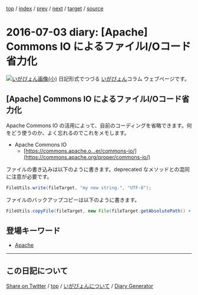 [top](../index.html) 
 / [index](index.html) 
 / [prev](https://igapyon.github.io/diary/2016/ig160630.html) 
 / [next](https://igapyon.github.io/diary/2016/ig160704.html) 
 / [target](https://igapyon.github.io/diary/2016/ig160703.html) 
 / [source](https://github.com/igapyon/diary/blob/gh-pages/2016/ig160703.html.src.md) 

2016-07-03 diary: [Apache] Commons IO によるファイルI/Oコード省力化
=====================================================================================================
[![いがぴょん画像(小)](https://igapyon.github.io/diary/images/iga200306s.jpg "いがぴょん")](https://igapyon.github.io/diary/memo/memoigapyon.html) 日記形式でつづる [いがぴょん](https://igapyon.github.io/diary/memo/memoigapyon.html)コラム ウェブページです。

## [Apache] Commons IO によるファイルI/Oコード省力化

Apache Commons IO の活用によって、自前のコーディングを省略できます。何をどう使うのか、よく忘れるのでこれをメモします。

* Apache Commons IO
  * [https://commons.apache.o...er/commons-io/](https://commons.apache.org/proper/commons-io/)


ファイルの書き込みは以下のように書きます。deprecated なメソッドとの混同に注意が必要です。

```java
FileUtils.write(fileTarget, "my new string.", "UTF-8");
```


ファイルのバックアップコピーは以下のように書きます。

```java
FileUtils.copyFile(fileTarget, new File(fileTarget.getAbsolutePath() + ".orig"), true);
```



## 登場キーワード

* [Apache](../keyword/apache.html)

----------------------------------------------------------------------------------------------------

## この日記について

[Share on Twitter](https://twitter.com/intent/tweet?hashtags=igapyon%2Cdiary%2C%E3%81%84%E3%81%8C%E3%81%B4%E3%82%87%E3%82%93%2CApache&text=%5BApache%5D+Commons+IO+%E3%81%AB%E3%82%88%E3%82%8B%E3%83%95%E3%82%A1%E3%82%A4%E3%83%ABI%2FO%E3%82%B3%E3%83%BC%E3%83%89%E7%9C%81%E5%8A%9B%E5%8C%96&url=https%3A%2F%2Figapyon.github.io%2Fdiary%2F2016%2Fig160703.html) / [top](../index.html) / [いがぴょんについて](https://igapyon.github.io/diary/memo/memoigapyon.html) / [Diary Generator](https://github.com/igapyon/igapyonv3)
